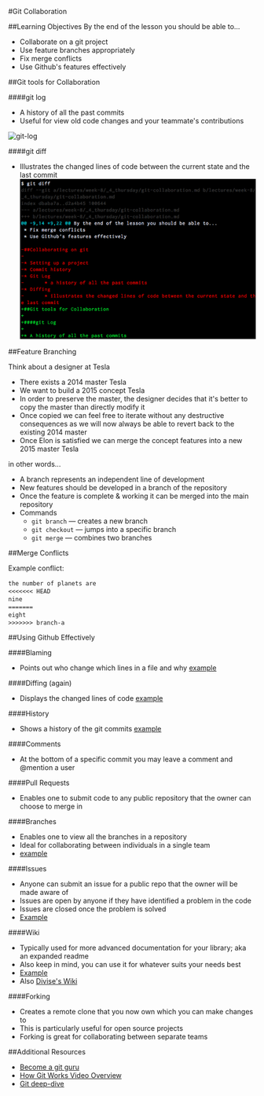 #Git Collaboration

##Learning Objectives
By the end of the lesson you should be able to...


* Collaborate on a git project
* Use feature branches appropriately
* Fix merge conflicts
* Use Github's features effectively

##Git tools for Collaboration

####git log

* A history of all the past commits
* Useful for view old code changes and your teammate's contributions

![git-log](http://lostechies.com/jasonmeridth/files/2011/03/image_thumb_1F916AD1.png)


####git diff

* Illustrates the changed lines of code between the current state and the last commit
![git-diff](git-diff-ex.png)


##Feature Branching

Think about a designer at Tesla

* There exists a 2014 master Tesla
* We want to build a 2015 concept Tesla
* In order to preserve the master, the designer decides that it's better to copy the master than directly modify it
* Once copied we can feel free to iterate without any destructive consequences as we will now always be able to revert back to the existing 2014 master
* Once Elon is satisfied we can merge the concept features into a new 2015 master Tesla

in other words...

* A branch represents an independent line of development
* New features should be developed in a branch of the repository
* Once the feature is complete & working it can be merged into the main repository
* Commands
	* `git branch` — creates a new branch
	* `git checkout` — jumps into a specific branch
	* `git merge` — combines two branches

##Merge Conflicts

Example conflict:

```
the number of planets are
<<<<<<< HEAD
nine
=======
eight
>>>>>>> branch-a
```

##Using Github Effectively

####Blaming

* Points out who change which lines in a file and why [example](https://github.com/sf-wdi-14/rails-review/blame/master/app/controllers/articles_controller.rb)

####Diffing (again)

* Displays the changed lines of code [example](https://github.com/sf-wdi-14/rails-review/commit/06f2e972016d421f4aff9c170cbf335a4bcde552)

####History

* Shows a history of the git commits [example](https://github.com/sf-wdi-14/rails-review/commits/master)

####Comments

* At the bottom of a specific commit you may leave a comment and @mention a user


####Pull Requests

* Enables one to submit code to any public repository that the owner can choose to merge in


####Branches

* Enables one to view all the branches in a repository
* Ideal for collaborating between individuals in a single team
* [example](https://github.com/sf-wdi-14/rails-review/branches)

####Issues

* Anyone can submit an issue for a public repo that the owner will be made aware of
* Issues are open by anyone if they have identified a problem in the code
* Issues are closed once the problem is solved
* [Example](https://github.com/sf-wdi-14/rails-review/issues)

####Wiki

* Typically used for more advanced documentation for your library; aka an expanded readme
* Also keep in mind, you can use it for whatever suits your needs best
* [Example](https://github.com/sf-wdi-14/rails-review/wiki)
* Also [Divise's Wiki](https://github.com/plataformatec/devise/wiki)

####Forking

* Creates a remote clone that you now own which you can make changes to
* This is particularly useful for open source projects
* Forking is great for collaborating between separate teams 

##Additional Resources
* [Become a git guru](https://www.atlassian.com/git/tutorials/)
* [How Git Works Video Overview](https://www.youtube.com/watch?v=1ffBJ4sVUb4)
* [Git deep-dive](http://think-like-a-git.net/)